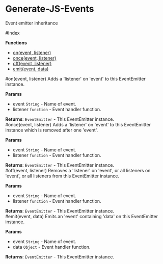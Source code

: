 Generate-JS-Events
==================

Event emitter inheritance 


#Index

**Functions**

* [on(event, listener)](#on)
* [once(event, listener)](#once)
* [off(event, listener)](#off)
* [emit(event, data)](#emit)
 
<a name="on"></a>
#on(event, listener)
Adds a 'listener' on 'event' to this EventEmitter instance.

**Params**

- event `String` - Name of event.  
- listener `function` - Event handler function.  

**Returns**: `EventEmitter` - This EventEmitter instance.  
<a name="once"></a>
#once(event, listener)
Adds a 'listener' on 'event' to this EventEmitter instance which is removed after one 'event'.

**Params**

- event `String` - Name of event.  
- listener `function` - Event handler function.  

**Returns**: `EventEmitter` - This EventEmitter instance.  
<a name="off"></a>
#off(event, listener)
Removes a 'listener' on 'event', or all listeners on 'event', or all listeners from this EventEmitter instance.

**Params**

- event `String` - Name of event.  
- listener `function` - Event handler function.  

**Returns**: `EventEmitter` - This EventEmitter instance.  
<a name="emit"></a>
#emit(event, data)
Emits an 'event' containing 'data' on this EventEmitter instance.

**Params**

- event `String` - Name of event.  
- data `Object` - Event handler function.  

**Returns**: `EventEmitter` - This EventEmitter instance.  

